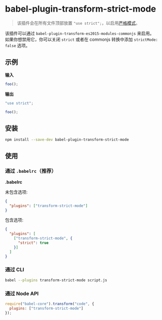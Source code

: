 # babel-plugin-transform-strict-mode

> 该插件会在所有文件顶部放置 `"use strict";`，以启用[严格模式](https://developer.mozilla.org/en-US/docs/Web/JavaScript/Reference/Strict_mode)。

该插件可以通过 `babel-plugin-transform-es2015-modules-commonjs` 来启用。
如果你想禁用它，你可以关闭 `strict` 或者在 commonjs 转换中添加 `strictMode: false` 选项。

## 示例

**输入**

```javascript
foo();
```

**输出**

```javascript
"use strict";

foo();
```

## 安装

```sh
npm install --save-dev babel-plugin-transform-strict-mode
```

## 使用

### 通过 `.babelrc`（推荐）

**.babelrc**

未包含选项:

```json
{
  "plugins": ["transform-strict-mode"]
}
```

包含选项:

```json
{
  "plugins": [
    ["transform-strict-mode", {
      "strict": true
    }]
  ]
}
```

### 通过 CLI

```sh
babel --plugins transform-strict-mode script.js
```

### 通过 Node API

```javascript
require("babel-core").transform("code", {
  plugins: ["transform-strict-mode"]
});
```
